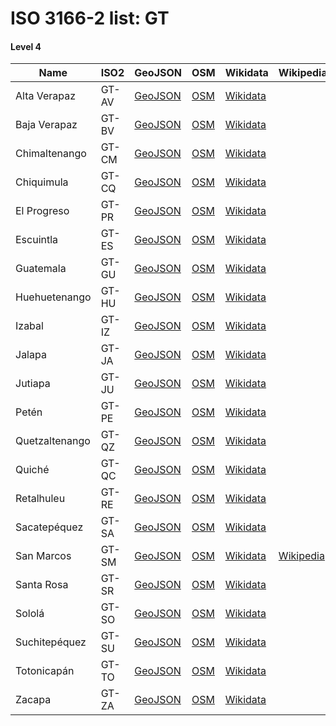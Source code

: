 # ISO 3166-2 list: GT


#### Level 4
Name | ISO2 | GeoJSON | OSM | Wikidata | Wikipedia | population 
--- | --- | --- | --- | --- | --- | --: 
Alta Verapaz | GT-AV | [GeoJSON](../../geojson/high/iso2/GT/GT-AV.geojson) | [OSM](https://www.openstreetmap.org/relation/214695) | [Wikidata](https://www.wikidata.org/wiki/Q504637) |  | 1,112,781
Baja Verapaz | GT-BV | [GeoJSON](../../geojson/high/iso2/GT/GT-BV.geojson) | [OSM](https://www.openstreetmap.org/relation/214712) | [Wikidata](https://www.wikidata.org/wiki/Q504647) |  | 
Chimaltenango | GT-CM | [GeoJSON](../../geojson/high/iso2/GT/GT-CM.geojson) | [OSM](https://www.openstreetmap.org/relation/214715) | [Wikidata](https://www.wikidata.org/wiki/Q765975) |  | 655,200
Chiquimula | GT-CQ | [GeoJSON](../../geojson/high/iso2/GT/GT-CQ.geojson) | [OSM](https://www.openstreetmap.org/relation/214702) | [Wikidata](https://www.wikidata.org/wiki/Q753037) |  | 388,115
El Progreso | GT-PR | [GeoJSON](../../geojson/high/iso2/GT/GT-PR.geojson) | [OSM](https://www.openstreetmap.org/relation/214697) | [Wikidata](https://www.wikidata.org/wiki/Q795591) |  | 139,490
Escuintla | GT-ES | [GeoJSON](../../geojson/high/iso2/GT/GT-ES.geojson) | [OSM](https://www.openstreetmap.org/relation/214714) | [Wikidata](https://www.wikidata.org/wiki/Q795587) |  | 818,576
Guatemala | GT-GU | [GeoJSON](../../geojson/high/iso2/GT/GT-GU.geojson) | [OSM](https://www.openstreetmap.org/relation/214704) | [Wikidata](https://www.wikidata.org/wiki/Q695660) |  | 
Huehuetenango | GT-HU | [GeoJSON](../../geojson/high/iso2/GT/GT-HU.geojson) | [OSM](https://www.openstreetmap.org/relation/214708) | [Wikidata](https://www.wikidata.org/wiki/Q842266) |  | 1,205,500
Izabal | GT-IZ | [GeoJSON](../../geojson/high/iso2/GT/GT-IZ.geojson) | [OSM](https://www.openstreetmap.org/relation/214705) | [Wikidata](https://www.wikidata.org/wiki/Q693658) |  | 466,882
Jalapa | GT-JA | [GeoJSON](../../geojson/high/iso2/GT/GT-JA.geojson) | [OSM](https://www.openstreetmap.org/relation/214706) | [Wikidata](https://www.wikidata.org/wiki/Q795441) |  | 242,926
Jutiapa | GT-JU | [GeoJSON](../../geojson/high/iso2/GT/GT-JU.geojson) | [OSM](https://www.openstreetmap.org/relation/214716) | [Wikidata](https://www.wikidata.org/wiki/Q765984) |  | 489,085
Petén | GT-PE | [GeoJSON](../../geojson/high/iso2/GT/GT-PE.geojson) | [OSM](https://www.openstreetmap.org/relation/214699) | [Wikidata](https://www.wikidata.org/wiki/Q466061) |  | 366,735
Quetzaltenango | GT-QZ | [GeoJSON](../../geojson/high/iso2/GT/GT-QZ.geojson) | [OSM](https://www.openstreetmap.org/relation/214710) | [Wikidata](https://www.wikidata.org/wiki/Q844502) |  | 624,716
Quiché | GT-QC | [GeoJSON](../../geojson/high/iso2/GT/GT-QC.geojson) | [OSM](https://www.openstreetmap.org/relation/214700) | [Wikidata](https://www.wikidata.org/wiki/Q669802) |  | 655,510
Retalhuleu | GT-RE | [GeoJSON](../../geojson/high/iso2/GT/GT-RE.geojson) | [OSM](https://www.openstreetmap.org/relation/214711) | [Wikidata](https://www.wikidata.org/wiki/Q888307) |  | 318,319
Sacatepéquez | GT-SA | [GeoJSON](../../geojson/high/iso2/GT/GT-SA.geojson) | [OSM](https://www.openstreetmap.org/relation/214703) | [Wikidata](https://www.wikidata.org/wiki/Q508804) |  | 248,019
San Marcos | GT-SM | [GeoJSON](../../geojson/high/iso2/GT/GT-SM.geojson) | [OSM](https://www.openstreetmap.org/relation/214707) | [Wikidata](https://www.wikidata.org/wiki/Q883907) | [Wikipedia](http://en.wikipedia.org/wiki/en%3ASan%20Marcos%20Department) | 995,742
Santa Rosa | GT-SR | [GeoJSON](../../geojson/high/iso2/GT/GT-SR.geojson) | [OSM](https://www.openstreetmap.org/relation/9565597) | [Wikidata](https://www.wikidata.org/wiki/Q885656) |  | 301,370
Sololá | GT-SO | [GeoJSON](../../geojson/high/iso2/GT/GT-SO.geojson) | [OSM](https://www.openstreetmap.org/relation/214713) | [Wikidata](https://www.wikidata.org/wiki/Q178136) |  | 307,661
Suchitepéquez | GT-SU | [GeoJSON](../../geojson/high/iso2/GT/GT-SU.geojson) | [OSM](https://www.openstreetmap.org/relation/214696) | [Wikidata](https://www.wikidata.org/wiki/Q883734) |  | 
Totonicapán | GT-TO | [GeoJSON](../../geojson/high/iso2/GT/GT-TO.geojson) | [OSM](https://www.openstreetmap.org/relation/214709) | [Wikidata](https://www.wikidata.org/wiki/Q885644) |  | 
Zacapa | GT-ZA | [GeoJSON](../../geojson/high/iso2/GT/GT-ZA.geojson) | [OSM](https://www.openstreetmap.org/relation/214698) | [Wikidata](https://www.wikidata.org/wiki/Q780784) |  | 207,814
